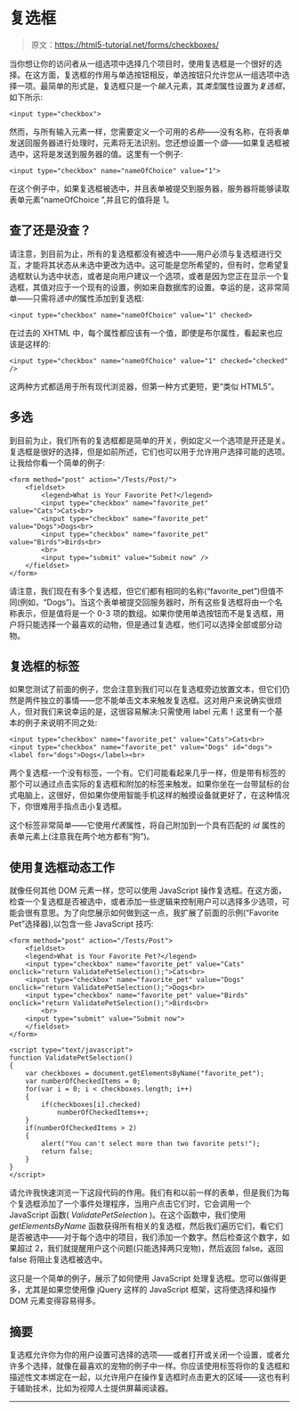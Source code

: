 # 复选框

> 原文：<https://html5-tutorial.net/forms/checkboxes/>

当你想让你的访问者从一组选项中选择几个项目时，使用复选框是一个很好的选择。在这方面，复选框的作用与单选按钮相反，单选按钮只允许您从一组选项中选择一项。最简单的形式是，复选框只是一个*输入*元素，其*类型*属性设置为*复选框*，如下所示:

```
<input type="checkbox">
```

然而，与所有输入元素一样，您需要定义一个可用的*名称*——没有名称，在将表单发送回服务器进行处理时，元素将无法识别。您还想设置一个*值*——如果复选框被选中，这将是发送到服务器的值。这里有一个例子:

```
<input type="checkbox" name="nameOfChoice" value="1">
```

在这个例子中，如果复选框被选中，并且表单被提交到服务器，服务器将能够读取表单元素“nameOfChoice ”,并且它的值将是 1。

## 查了还是没查？

<input type="hidden" name="IL_IN_ARTICLE">

请注意，到目前为止，所有的复选框都没有被选中——用户必须与复选框进行交互，才能将其状态从未选中更改为选中。这可能是您所希望的，但有时，您希望复选框默认为选中状态，或者是向用户建议一个选项，或者是因为您正在显示一个复选框，其值对应于一个现有的设置，例如来自数据库的设置。幸运的是，这非常简单——只需将*选中的*属性添加到复选框:

```
<input type="checkbox" name="nameOfChoice" value="1" checked>
```

在过去的 XHTML 中，每个属性都应该有一个值，即使是布尔属性，看起来也应该是这样的:

```
<input type="checkbox" name="nameOfChoice" value="1" checked="checked" />
```

这两种方式都适用于所有现代浏览器，但第一种方式更短，更“类似 HTML5”。

## 多选

到目前为止，我们所有的复选框都是简单的开关，例如定义一个选项是开还是关。复选框是很好的选择，但是如前所述，它们也可以用于允许用户选择可能的选项。让我给你看一个简单的例子:

```
<form method="post" action="/Tests/Post/">      
    <fieldset>      
        <legend>What is Your Favorite Pet?</legend>      
        <input type="checkbox" name="favorite_pet" value="Cats">Cats<br>      
        <input type="checkbox" name="favorite_pet" value="Dogs">Dogs<br>      
        <input type="checkbox" name="favorite_pet" value="Birds">Birds<br>      
        <br>      
        <input type="submit" value="Submit now" />      
    </fieldset>      
</form>
```

请注意，我们现在有多个复选框，但它们都有相同的名称(“favorite_pet”)但值不同(例如，“Dogs”)。当这个表单被提交回服务器时，所有这些复选框将由一个名称表示，但是值将是一个 0-3 项的数组。如果你使用单选按钮而不是复选框，用户将只能选择一个最喜欢的动物，但是通过复选框，他们可以选择全部或部分动物。

## 复选框的标签

如果您测试了前面的例子，您会注意到我们可以在复选框旁边放置文本，但它们仍然是两件独立的事情——您不能单击文本来触发复选框。这对用户来说确实很烦人，但对我们来说幸运的是，这很容易解决:只需使用 label 元素！这里有一个基本的例子来说明不同之处:

```
<input type="checkbox" name="favorite_pet" value="Cats">Cats<br>  
<input type="checkbox" name="favorite_pet" value="Dogs" id="dogs">
<label for="dogs">Dogs</label><br>
```

两个复选框-一个没有标签，一个有。它们可能看起来几乎一样，但是带有标签的那个可以通过点击实际的复选框和附加的标签来触发。如果你坐在一台带鼠标的台式电脑上，这很好，但如果你使用智能手机这样的触摸设备就更好了，在这种情况下，你很难用手指点击小复选框。

这个标签非常简单——它使用*代表*属性，将自己附加到一个具有匹配的 *id* 属性的表单元素上(注意我在两个地方都有“狗”)。

## 使用复选框动态工作

就像任何其他 DOM 元素一样，您可以使用 JavaScript 操作复选框。在这方面，检查一个复选框是否被选中，或者添加一些逻辑来控制用户可以选择多少选项，可能会很有意思。为了向您展示如何做到这一点，我扩展了前面的示例(“Favorite Pet”选择器),以包含一些 JavaScript 技巧:

```
<form method="post" action="/Tests/Post">  
    <fieldset>  
    <legend>What is Your Favorite Pet?</legend>  
    <input type="checkbox" name="favorite_pet" value="Cats" onclick="return ValidatePetSelection();">Cats<br>  
    <input type="checkbox" name="favorite_pet" value="Dogs" onclick="return ValidatePetSelection();">Dogs<br>  
    <input type="checkbox" name="favorite_pet" value="Birds" onclick="return ValidatePetSelection();">Birds<br>  
        <br>  
    <input type="submit" value="Submit now">  
    </fieldset>  
</form>  

<script type="text/javascript">  
function ValidatePetSelection()  
{  
    var checkboxes = document.getElementsByName("favorite_pet");  
    var numberOfCheckedItems = 0;  
    for(var i = 0; i < checkboxes.length; i++)  
    {  
        if(checkboxes[i].checked)  
            numberOfCheckedItems++;  
    }  
    if(numberOfCheckedItems > 2)  
    {  
        alert("You can't select more than two favorite pets!");  
        return false;  
    }  
}  
</script>
```

请允许我快速浏览一下这段代码的作用。我们有和以前一样的表单，但是我们为每个复选框添加了一个事件处理程序，当用户点击它们时，它会调用一个 JavaScript 函数( *ValidatePetSelection* )。在这个函数中，我们使用 *getElementsByName* 函数获得所有相关的复选框，然后我们遍历它们，看它们是否被选中——对于每个选中的项目，我们添加一个数字。然后检查这个数字，如果超过 2，我们就提醒用户这个问题(只能选择两只宠物)，然后返回 false。返回 false 将阻止复选框被选中。

这只是一个简单的例子，展示了如何使用 JavaScript 处理复选框。您可以做得更多，尤其是如果您使用像 jQuery 这样的 JavaScript 框架，这将使选择和操作 DOM 元素变得容易得多。

## 摘要

复选框允许你为你的用户设置可选择的选项——或者打开或关闭一个设置，或者允许多个选择，就像在最喜欢的宠物的例子中一样。你应该使用标签将你的复选框和描述性文本绑定在一起，以允许用户在操作复选框时点击更大的区域——这也有利于辅助技术，比如为视障人士提供屏幕阅读器。

* * *